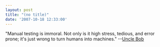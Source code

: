 ```yaml
---
layout: post
title: "(no title)"
date: '2007-10-18 12:33:00'
---
```


"Manual testing is immoral. Not only is it high stress, tedious, and error prone; it's just wrong to turn humans into machines." --<a href="http://blog.objectmentor.com/articles/2007/10/17/tdd-with-acceptance-tests-and-unit-tests">Uncle Bob</a>